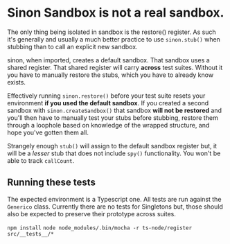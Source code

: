 # Sinon Sandbox is not a real sandbox.

The only thing being isolated in sandbox is the restore() register. As such it's generally and usually a much
better practice to use `sinon.stub()` when stubbing than to call an explicit new sandbox.

sinon, when imported, creates a default sandbox. That sandbox uses a shared register. That shared register
will carry __across__ test suites. Without it you have to manually restore the stubs, which you have to already know exists.

Effectively running `sinon.restore()` before your test suite resets your environment __if you used the default sandbox__. If you created a second sandbox with `sinon.createSandbox()` that sandbox __will not be restored__ and you'll then have to manually test your stubs before stubbing, restore them through a loophole based on knowledge of the wrapped structure, and hope you've gotten them all.

Strangely enough `stub()` will assign to the default sandbox register but, it will be a _lesser_ stub that does not include `spy()` functionality. You won't be able to track `callCount`.

## Running these tests

The expected environment is a Typescript one. All tests are run against the `Generico` class. Currently there are no tests for Singletons but, those should also be expected to preserve their prototype across suites.


`npm install`
`node node_modules/.bin/mocha -r ts-node/register src/__tests__/*`
